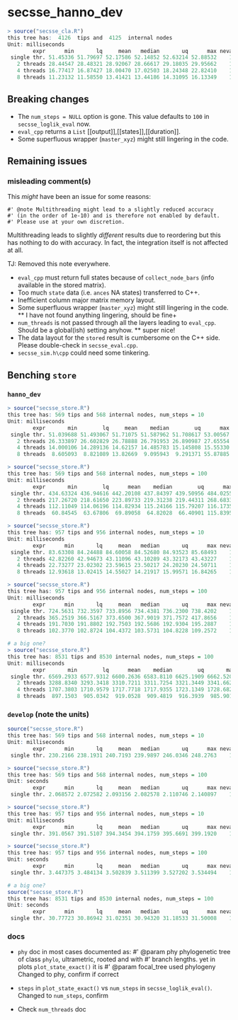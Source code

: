 # secsse_hanno_dev

```R
> source("secsse_cla.R")
this tree has:  4126  tips and  4125  internal nodes
Unit: milliseconds
        expr      min       lq     mean   median       uq      max neval  cld
 single thr. 51.45336 51.79697 52.17586 52.14852 52.63214 52.88532    10 a   
   2 threads 28.44547 28.48321 28.92067 28.66617 29.18035 29.95662    10  b  
   4 threads 16.77417 16.87427 18.00470 17.02503 18.24348 22.82410    10   c 
   8 threads 11.23132 11.58550 13.41421 13.44186 14.31095 16.13349    10    d
```

## Breaking changes 

* The `num_steps = NULL` option is gone. This value defaults to `100` in `secsse_loglik_eval` now.
* `eval_cpp` returns a `List` [[output]],[[states]],[[duration]].
* Some superfluous wrapper (`master_xyz`) might still lingering in the code.

## Remaining issues

### misleading comment(s)

This *might* have been an issue for some reasons:

```
#' @note Multithreading might lead to a slightly reduced accuracy
#' (in the order of 1e-10) and is therefore not enabled by default.
#' Please use at your own discretion.
```

Multithreading leads to slightly *different* results due to reordering but
this has nothing to do with accuracy. In fact, the integration itself is
not affected at all.

TJ: Removed this note everywhere.


* `eval_cpp` must return full states because of `collect_node_bars` (info available in the stored matrix).
* Too much `state` data (i.e. `ances` NA states) transferred to C++.
* Inefficient column major matrix memory layout.
* Some superfluous wrapper (`master_xyz`) might still lingering in the code.
   ** I have not found anything lingering, should be fine+
* `num_threads` is not passed through all the layers leading to `eval_cpp`. Should be a global(ish) setting anyhow.
   ** super nice!
* The data layout for the `stored` result is cumbersome on the C++ side. Please double-check in `secsse_eval.cpp`.
* `secsse_sim.h\cpp` could need some tinkering.

## Benching `store`

### `hanno_dev`

```R
> source("secsse_store.R")
this tree has: 569 tips and 568 internal nodes, num_steps = 10 
Unit: milliseconds
        expr       min        lq     mean    median        uq      max neval
 single thr. 51.039688 51.493067 51.71075 51.587962 51.708617 53.00567    10
   2 threads 26.333897 26.602829 26.78888 26.791953 26.890987 27.65554    10
   4 threads 14.000106 14.289136 14.62157 14.485783 15.145808 15.55330    10
   8 threads  8.605093  8.821089 13.82669  9.095943  9.291371 55.87885    10

> source("secsse_store.R")
this tree has: 569 tips and 568 internal nodes, num_steps = 100 
Unit: milliseconds
        expr       min        lq      mean    median        uq      max neval
 single thr. 434.63324 436.94616 442.20108 437.84397 439.50956 484.0255    10
   2 threads 217.26720 218.61650 223.89733 219.31238 219.44311 268.6833    10
   4 threads 112.11049 114.06196 114.82934 115.24166 115.79207 116.1735    10
   8 threads  60.84545  63.67806  69.89058  64.82028  66.40901 115.8395    10

> source("secsse_store.R")
this tree has: 957 tips and 956 internal nodes, num_steps = 10 
Unit: milliseconds
        expr      min       lq     mean   median       uq      max neval
 single thr. 83.63308 84.24488 84.60058 84.52680 84.93523 85.68493    10   
   2 threads 42.82260 42.94673 43.11096 43.10289 43.32173 43.43227    10  
   4 threads 22.73277 23.02302 23.59615 23.50217 24.20230 24.50711    10 
   8 threads 12.93618 13.02415 14.55027 14.21917 15.99571 16.84265    10

> source("secsse_store.R")
this tree has: 957 tips and 956 internal nodes, num_steps = 100 
Unit: milliseconds
        expr      min       lq     mean   median       uq      max neval
 single thr. 724.5631 732.3597 733.8956 734.4381 736.2300 738.4202    10   
   2 threads 365.2519 366.5167 373.6500 367.9019 371.7572 417.8656    10  
   4 threads 191.7030 191.8802 192.7503 192.5686 192.9304 195.2887    10 
   8 threads 102.3770 102.8724 104.4372 103.5731 104.8228 109.2572    10

# a big one?
> source("secsse_store.R")
this tree has: 8531 tips and 8530 internal nodes, num_steps = 100 
Unit: milliseconds
        expr       min        lq      mean    median        uq       max neval
 single thr. 6569.2933 6577.9312 6600.2636 6583.8110 6625.1909 6662.5209    10
   2 threads 3288.8340 3293.3418 3310.7211 3311.7254 3321.3449 3341.6627    10
   4 threads 1707.3803 1710.9579 1717.7718 1717.9355 1723.1349 1728.6820    10
   8 threads  897.1503  905.0342  919.0528  909.4819  916.3939  985.9016    10
```

### `develop` (note the units)

```R
source("secsse_store.R")
this tree has: 569 tips and 568 internal nodes, num_steps = 10 
Unit: milliseconds
        expr      min       lq     mean   median       uq      max neval
 single thr. 230.2166 238.1931 240.7193 239.9897 246.0346 248.2763    10

> source("secsse_store.R")
this tree has: 569 tips and 568 internal nodes, num_steps = 100 
Unit: seconds
        expr      min       lq     mean   median       uq      max neval
 single thr. 2.068572 2.072582 2.093156 2.082578 2.110746 2.140897    10

> source("secsse_store.R")
this tree has: 957 tips and 956 internal nodes, num_steps = 10 
Unit: milliseconds
        expr      min       lq     mean   median       uq      max neval
 single thr. 391.0567 391.5107 394.3454 394.1759 395.6691 399.1920    10

> source("secsse_store.R")
this tree has: 957 tips and 956 internal nodes, num_steps = 100 
Unit: seconds
        expr      min       lq     mean   median       uq      max neval
 single thr. 3.447375 3.484134 3.502839 3.511399 3.527202 3.534494    10

# a big one?
source("secsse_store.R")
this tree has: 8531 tips and 8530 internal nodes, num_steps = 100 
Unit: seconds
        expr      min       lq     mean   median       uq      max neval
 single thr. 30.77723 30.86942 31.02351 30.94320 31.18533 31.50008    10
```

### docs

* `phy` doc in most cases documented as: 
#' @param phy phylogenetic tree of class `phylo`, ultrametric, rooted and with
#'   branch lengths.
yet in plots `plot_state_exact()` it is 
#' @param focal_tree used phylogeny
Changed to phy, confirm if correct

* `steps` in `plot_state_exact()` vs `num_steps` in `secsse_loglik_eval()`. 
Changed to `num_steps`, confirm

* Check `num_threads` doc

